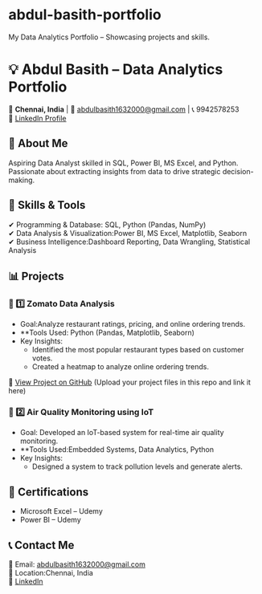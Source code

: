 # abdul-basith-portfolio
My Data Analytics Portfolio – Showcasing projects and skills.
# 💡 Abdul Basith – Data Analytics Portfolio  

📍 **Chennai, India** | 📧 abdulbasith1632000@gmail.com | 📞 9942578253  
🔗 [LinkedIn Profile](https://linkedin.com/in/abdul-basith-318398239)  

## 🚀 About Me  
Aspiring Data Analyst skilled in SQL, Power BI, MS Excel, and Python. Passionate about extracting insights from data to drive strategic decision-making.  

## 🔧 Skills & Tools  
✔ Programming & Database: SQL, Python (Pandas, NumPy)  
✔ Data Analysis & Visualization:Power BI, MS Excel, Matplotlib, Seaborn  
✔ Business Intelligence:Dashboard Reporting, Data Wrangling, Statistical Analysis  

## 📊 Projects  

### 📌 1️⃣ Zomato Data Analysis  
- Goal:Analyze restaurant ratings, pricing, and online ordering trends.  
- **Tools Used: Python (Pandas, Matplotlib, Seaborn)  
- Key Insights:
  - Identified the most popular restaurant types based on customer votes.  
  - Created a heatmap to analyze online ordering trends.  

🔗 [View Project on GitHub](#) (Upload your project files in this repo and link it here)  

### 📌 2️⃣ Air Quality Monitoring using IoT  
- Goal: Developed an IoT-based system for real-time air quality monitoring.  
- **Tools Used:Embedded Systems, Data Analytics, Python  
- Key Insights: 
  - Designed a system to track pollution levels and generate alerts.  

## 📜 Certifications  
- Microsoft Excel – Udemy
- Power BI – Udemy

## 📞 Contact Me  
📧 Email: abdulbasith1632000@gmail.com  
📍 Location:Chennai, India  
🔗 [LinkedIn](https://linkedin.com/in/abdul-basith-318398239)  
